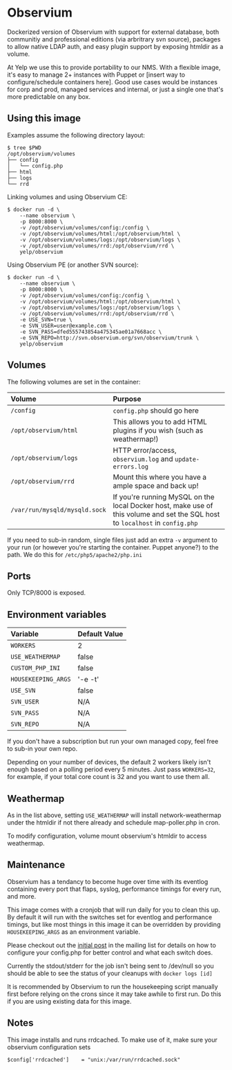 Observium
=========

Dockerized version of Observium with support for external database, both
communitiy and professional editions (via arbritrary svn source), packages
to allow native LDAP auth, and easy plugin support by exposing htmldir as a
volume.

At Yelp we use this to provide portability to our NMS. With a flexible
image, it's easy to manage 2+ instances with Puppet or 
[insert way to configure/schedule containers here]. Good use cases would be 
instances for corp and prod, managed services and internal, or just a single 
one that's more predictable on any box.

Using this image
----------------

Examples assume the following directory layout:

    $ tree $PWD
    /opt/observium/volumes
    ├── config
    │   └── config.php
    ├── html
    ├── logs
    └── rrd

Linking volumes and using Observium CE:

    $ docker run -d \
        --name observium \
        -p 8000:8000 \
        -v /opt/observium/volumes/config:/config \
        -v /opt/observium/volumes/html:/opt/observium/html \
        -v /opt/observium/volumes/logs:/opt/observium/logs \
        -v /opt/observium/volumes/rrd:/opt/observium/rrd \
        yelp/observium

Using Observium PE (or another SVN source):

    $ docker run -d \
        --name observium \
        -p 8000:8000 \
        -v /opt/observium/volumes/config:/config \
        -v /opt/observium/volumes/html:/opt/observium/html \
        -v /opt/observium/volumes/logs:/opt/observium/logs \
        -v /opt/observium/volumes/rrd:/opt/observium/rrd \
        -e USE_SVN=true \
        -e SVN_USER=user@example.com \
        -e SVN_PASS=dfed555743854a475345ae01a7668acc \
        -e SVN_REPO=http://svn.observium.org/svn/observium/trunk \
        yelp/observium

Volumes
-------

The following volumes are set in the container:

| Volume                        | Purpose                                                                                                                       |
|:------------------------------|:------------------------------------------------------------------------------------------------------------------------------|
| `/config`                     | `config.php` should go here                                                                                                   |
| `/opt/observium/html`         | This allows you to add HTML plugins if you wish (such as weathermap!)                                                         |
| `/opt/observium/logs`         | HTTP error/access, `observium.log` and `update-errors.log`                                                                    |
| `/opt/observium/rrd`          | Mount this where you have a ample space and back up!                                                                          |
| `/var/run/mysqld/mysqld.sock` | If you're running MySQL on the local Docker host, make use of this volume and set the SQL host to `localhost` in `config.php` |

If you need to sub-in random, single files just add an extra `-v` argument to
your run (or however you're starting the container. Puppet anyone?) to the
path. We do this for `/etc/php5/apache2/php.ini`

Ports
-----

Only TCP/8000 is exposed.

Environment variables
---------------------

| Variable            | Default Value    |
|:--------------------|:-----------------|
| `WORKERS`           | 2                |
| `USE_WEATHERMAP`    | false            |
| `CUSTOM_PHP_INI`    | false            |
| `HOUSEKEEPING_ARGS` | '-e -t'          |
| `USE_SVN`           | false            |
| `SVN_USER`          | N/A              |
| `SVN_PASS`          | N/A              |
| `SVN_REPO`          | N/A              |


If you don't have a subscription but run your own managed copy, feel free to
sub-in your own repo.

Depending on your number of devices, the default 2 workers likely isn't enough
based on a polling period every 5 minutes. Just pass ``WORKERS=32``, for
example, if your total core count is 32 and you want to use them all.

Weathermap
----------

As in the list above, setting `USE_WEATHERMAP` will install network-weathermap
under the htmldir if not there already and schedule map-poller.php in cron.

To modify configuration, volume mount observium's htmldir to access weathermap.

Maintenance
-----------

Observium has a tendancy to become huge over time with its eventlog containing
every port that flaps, syslog, performance timings for every run, and more.

This image comes with a cronjob that will run daily for you to clean this up.
By default it will run with the switches set for eventlog and performance
timings, but like most things in this image it can be overridden by providing
`HOUSEKEEPING_ARGS` as an environment variable.

Please checkout out the [initial post] in the mailing list for details on how
to configure your config.php for better control and what each switch does.

Currently the stdout/stderr for the job isn't being sent to /dev/null so you
should be able to see the status of your cleanups with `docker logs [id]`

It is recommended by Observium to run the housekeeping script manually first
before relying on the crons since it may take awhile to first run. Do this if
you are using existing data for this image.

[initial post]: http://postman.memetic.org/pipermail/observium/2014-July/007264.html

Notes
-----

This image installs and runs rrdcached. To make use of it, make sure your
observium configuration sets

    $config['rrdcached']    = "unix:/var/run/rrdcached.sock"
